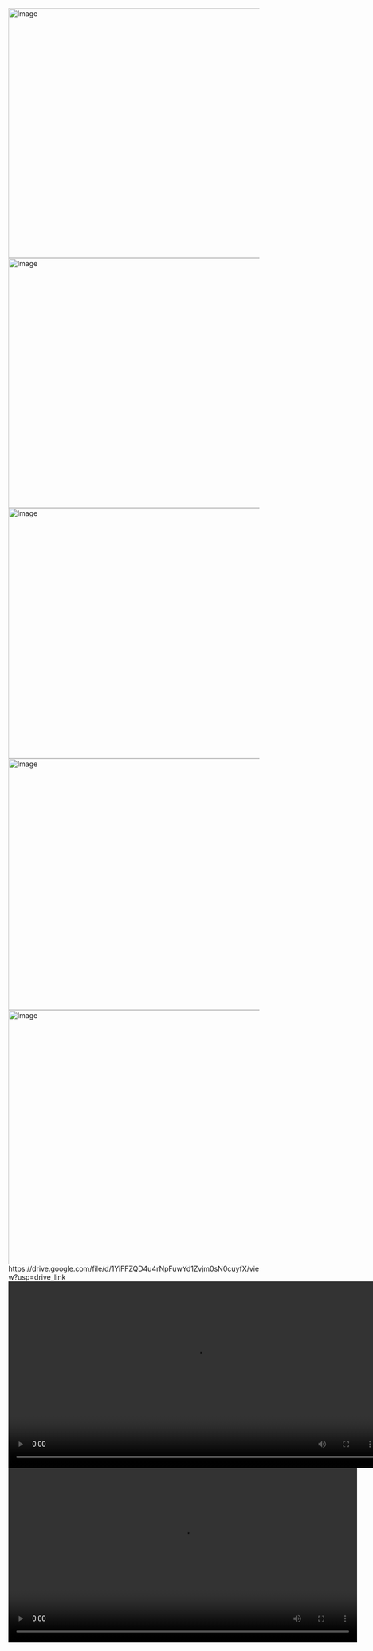 <img width="900" height="502" alt="Image" src="https://github.com/user-attachments/assets/bdf5b7bb-5041-472c-82ef-b689c99f45d1" />
<img width="893" height="501" alt="Image" src="https://github.com/user-attachments/assets/0f902d95-4e83-49f9-a56d-1b92af1ea23b" />
<img width="880" height="503" alt="Image" src="https://github.com/user-attachments/assets/0b6a22fd-0f45-4ace-9691-21bd18782d27" />
<img width="895" height="505" alt="Image" src="https://github.com/user-attachments/assets/c2e230a3-1010-4450-94d4-d8144d68e2d5" />
<img width="895" height="510" alt="Image" src="https://github.com/user-attachments/assets/b5644097-841b-471c-a95d-b7b42dd5daa7" />
https://drive.google.com/file/d/1YiFFZQD4u4rNpFuwYd1Zvjm0sN0cuyfX/view?usp=drive_link
<video src="[https://github.com/user/repo/raw/main/assets/demo.mp4](https://drive.google.com/file/d/1YiFFZQD4u4rNpFuwYd1Zvjm0sN0cuyfX/view?usp=drive_link)" controls width="750"></video>
<video controls width="700">
  <source src="[https://github.com/USER/REPO/blob/BRANCH/assets/demo.mp4?raw=1](https://github.com/Jaykishan-Patel/uber-bookings-analytics/blob/main/DashBoard_Images_And_Video/Uber_DashBoard_Video.mp4)" type="video/mp4">
  Your browser does not support the video tag.
</video>
